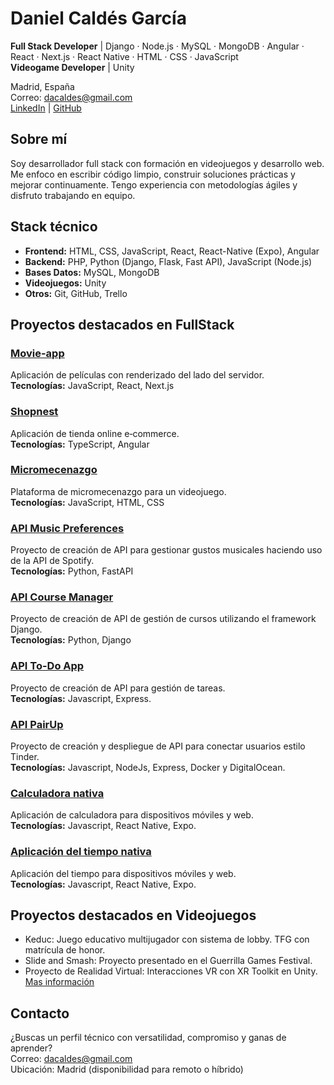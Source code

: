 # Daniel Caldés García

**Full Stack Developer** | Django · Node.js · MySQL · MongoDB · Angular · React · Next.js · React Native · HTML · CSS · JavaScript  
**Videogame Developer** | Unity

Madrid, España  
Correo: dacaldes@gmail.com  
[LinkedIn](https://www.linkedin.com/in/daniel-cald%C3%A9s-garc%C3%ADa-a41812254/) | [GitHub](https://github.com/DanielCaldes)


## Sobre mí

Soy desarrollador full stack con formación en videojuegos y desarrollo web. Me enfoco en escribir código limpio, construir soluciones prácticas y mejorar continuamente. Tengo experiencia con metodologías ágiles y disfruto trabajando en equipo.

## Stack técnico

- **Frontend:** HTML, CSS, JavaScript, React, React-Native (Expo), Angular
- **Backend:** PHP, Python (Django, Flask, Fast API), JavaScript (Node.js)
- **Bases Datos:** MySQL, MongoDB
- **Videojuegos:** Unity
- **Otros:** Git, GitHub, Trello


## Proyectos destacados en FullStack

### [Movie-app](https://github.com/DanielCaldes/movie-app-ssr)  
Aplicación de películas con renderizado del lado del servidor.  
**Tecnologías:** JavaScript, React, Next.js 

### [Shopnest](https://github.com/DanielCaldes/shopnest)  
Aplicación de tienda online e‑commerce.  
**Tecnologías:** TypeScript, Angular

### [Micromecenazgo](https://github.com/DanielCaldes/Micromecenazgo)  
Plataforma de micromecenazgo para un videojuego.  
**Tecnologías:** JavaScript, HTML, CSS 

### [API Music Preferences](https://github.com/DanielCaldes/APIs-REST)  
Proyecto de creación de API para gestionar gustos musicales haciendo uso de la API de Spotify.  
**Tecnologías:** Python, FastAPI

### [API Course Manager](https://github.com/DanielCaldes/Django-Avanzado)  
Proyecto de creación de API de gestión de cursos utilizando el framework Django.  
**Tecnologías:** Python, Django 

### [API To-Do App](https://github.com/DanielCaldes/LibreriasBackendNodeJs)
Proyecto de creación de API para gestión de tareas.  
**Tecnologías:** Javascript, Express.

### [API PairUp](https://github.com/DanielCaldes/SeguridadPruebasDespliegue)
Proyecto de creación y despliegue de API para conectar usuarios estilo Tinder.  
**Tecnologías:** Javascript, NodeJs, Express, Docker y DigitalOcean. 

### [Calculadora nativa](https://snack.expo.dev/@dacaldes/calculator)
Aplicación de calculadora para dispositivos móviles y web.  
**Tecnologías:** Javascript, React Native, Expo. 

### [Aplicación del tiempo nativa](https://snack.expo.dev/@dacaldes/app-tiempo)
Aplicación del tiempo para dispositivos móviles y web.  
**Tecnologías:** Javascript, React Native, Expo. 

## Proyectos destacados en Videojuegos 

- Keduc: Juego educativo multijugador con sistema de lobby. TFG con matrícula de honor.
- Slide and Smash: Proyecto presentado en el Guerrilla Games Festival.
- Proyecto de Realidad Virtual: Interacciones VR con XR Toolkit en Unity.<br>
[Mas información](https://site14674212.nicepage.io/)

## Contacto

¿Buscas un perfil técnico con versatilidad, compromiso y ganas de aprender?  
Correo: dacaldes@gmail.com  
Ubicación: Madrid (disponibilidad para remoto o híbrido)
